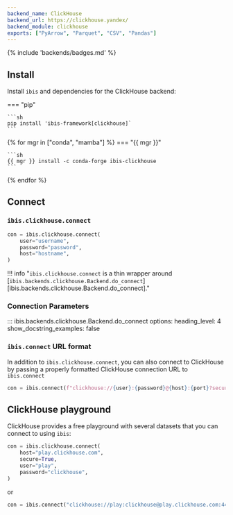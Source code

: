 ```yaml
---
backend_name: ClickHouse
backend_url: https://clickhouse.yandex/
backend_module: clickhouse
exports: ["PyArrow", "Parquet", "CSV", "Pandas"]
---
```


{% include 'backends/badges.md' %}

## Install

Install `ibis` and dependencies for the ClickHouse backend:

=== "pip"

    ```sh
    pip install 'ibis-framework[clickhouse]`
    ```

{% for mgr in ["conda", "mamba"] %}
=== "{{ mgr }}"

    ```sh
    {{ mgr }} install -c conda-forge ibis-clickhouse
    ```

{% endfor %}

## Connect

### `ibis.clickhouse.connect`

```python
con = ibis.clickhouse.connect(
    user="username",
    password="password",
    host="hostname",
)
```

<!-- prettier-ignore-start -->
!!! info "`ibis.clickhouse.connect` is a thin wrapper around [`ibis.backends.clickhouse.Backend.do_connect`][ibis.backends.clickhouse.Backend.do_connect]."
<!-- prettier-ignore-end -->

### Connection Parameters

<!-- prettier-ignore-start -->
::: ibis.backends.clickhouse.Backend.do_connect
    options:
      heading_level: 4
      show_docstring_examples: false
<!-- prettier-ignore-end -->

### `ibis.connect` URL format

In addition to `ibis.clickhouse.connect`, you can also connect to ClickHouse by
passing a properly formatted ClickHouse connection URL to `ibis.connect`

```python
con = ibis.connect(f"clickhouse://{user}:{password}@{host}:{port}?secure={secure}")
```

## ClickHouse playground

ClickHouse provides a free playground with several datasets that you can connect to using `ibis`:

```python
con = ibis.clickhouse.connect(
    host="play.clickhouse.com",
    secure=True,
    user="play",
    password="clickhouse",
)
```

or

```python
con = ibis.connect("clickhouse://play:clickhouse@play.clickhouse.com:443?secure=True")
```

